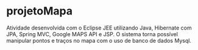 # projetoMapa
Atividade desenvolvida com o Eclipse JEE utilizando Java, Hibernate com JPA, Spring MVC, Google MAPS API e JSP. 
O sistema torna possível manipular pontos e traços no mapa com o uso de banco de dados Mysql.
